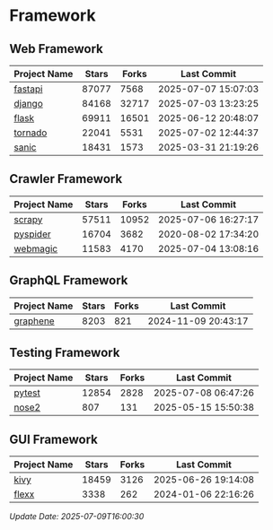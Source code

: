 # Framework

## Web Framework
| Project Name | Stars | Forks | Last Commit |
| ------------ | ----- | ----- | ----------- |
| [fastapi](https://github.com/fastapi/fastapi) | 87077 | 7568 | 2025-07-07 15:07:03 |
| [django](https://github.com/django/django) | 84168 | 32717 | 2025-07-03 13:23:25 |
| [flask](https://github.com/pallets/flask) | 69911 | 16501 | 2025-06-12 20:48:07 |
| [tornado](https://github.com/tornadoweb/tornado) | 22041 | 5531 | 2025-07-02 12:44:37 |
| [sanic](https://github.com/sanic-org/sanic) | 18431 | 1573 | 2025-03-31 21:19:26 |

## Crawler Framework
| Project Name | Stars | Forks | Last Commit |
| ------------ | ----- | ----- | ----------- |
| [scrapy](https://github.com/scrapy/scrapy) | 57511 | 10952 | 2025-07-06 16:27:17 |
| [pyspider](https://github.com/binux/pyspider) | 16704 | 3682 | 2020-08-02 17:34:20 |
| [webmagic](https://github.com/code4craft/webmagic) | 11583 | 4170 | 2025-07-04 13:08:16 |

## GraphQL Framework
| Project Name | Stars | Forks | Last Commit |
| ------------ | ----- | ----- | ----------- |
| [graphene](https://github.com/graphql-python/graphene) | 8203 | 821 | 2024-11-09 20:43:17 |

## Testing Framework
| Project Name | Stars | Forks | Last Commit |
| ------------ | ----- | ----- | ----------- |
| [pytest](https://github.com/pytest-dev/pytest) | 12854 | 2828 | 2025-07-08 06:47:26 |
| [nose2](https://github.com/nose-devs/nose2) | 807 | 131 | 2025-05-15 15:50:38 |

## GUI Framework
| Project Name | Stars | Forks | Last Commit |
| ------------ | ----- | ----- | ----------- |
| [kivy](https://github.com/kivy/kivy) | 18459 | 3126 | 2025-06-26 19:14:08 |
| [flexx](https://github.com/flexxui/flexx) | 3338 | 262 | 2024-01-06 22:16:26 |

*Update Date: 2025-07-09T16:00:30*